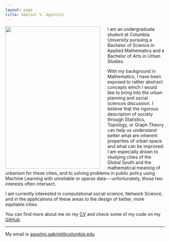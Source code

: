 ```yaml
---
layout: page
title: Gabriel S. Agostini
---
```


<img align="left" src="images/portrait.JPG" width="300" height="450" style="float:left; padding-right:20px">

I am an undergraduate student at Columbia University pursuing a Bachelor of Science in Applied Mathematics and a Bachelor of Arts in Urban Studies.

With my background in Mathematics, I have been exposed to rather abstract concepts which I would like to bring into the urban planning and social sciences discussion. I believe that the rigorous description of society through Statistics, Topology, or Graph Theory can help us understand better what are inherent properties of urban space and what can be improved. I am especially drawn to studying cities of the Global South and the mathematical meaning of urbanism for these cities, and to solving problems in public policy using Machine Learning with unreliable or sparse data---unfortunately, those two interests often intersect.

I am currently interested in computational social science, Network Science, and in the applications of these areas to the design of better, more equitable cities.

You can find more about me on my [CV](/files/Agostini_CV.pdf) and check some of my code on my [GitHub](https://github.com/gsagostini).


---

My email is <agostini.gabriel@columbia.edu>
